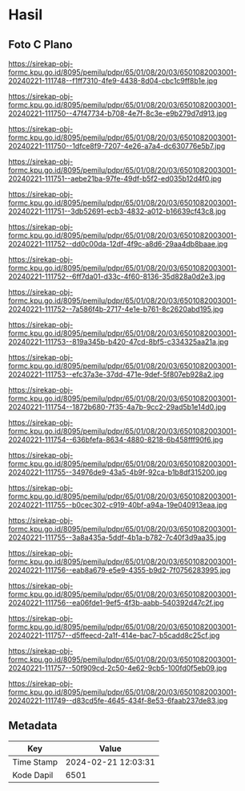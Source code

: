 # Hasil

## Foto C Plano

https://sirekap-obj-formc.kpu.go.id/8095/pemilu/pdpr/65/01/08/20/03/6501082003001-20240221-111748--f1ff7310-4fe9-4438-8d04-cbc1c9ff8b1e.jpg

https://sirekap-obj-formc.kpu.go.id/8095/pemilu/pdpr/65/01/08/20/03/6501082003001-20240221-111750--47f47734-b708-4e7f-8c3e-e9b279d7d913.jpg

https://sirekap-obj-formc.kpu.go.id/8095/pemilu/pdpr/65/01/08/20/03/6501082003001-20240221-111750--1dfce8f9-7207-4e26-a7a4-dc630776e5b7.jpg

https://sirekap-obj-formc.kpu.go.id/8095/pemilu/pdpr/65/01/08/20/03/6501082003001-20240221-111751--aebe21ba-97fe-49df-b5f2-ed035b12d4f0.jpg

https://sirekap-obj-formc.kpu.go.id/8095/pemilu/pdpr/65/01/08/20/03/6501082003001-20240221-111751--3db52691-ecb3-4832-a012-b16639cf43c8.jpg

https://sirekap-obj-formc.kpu.go.id/8095/pemilu/pdpr/65/01/08/20/03/6501082003001-20240221-111752--dd0c00da-12df-4f9c-a8d6-29aa4db8baae.jpg

https://sirekap-obj-formc.kpu.go.id/8095/pemilu/pdpr/65/01/08/20/03/6501082003001-20240221-111752--6ff7da01-d33c-4f60-8136-35d828a0d2e3.jpg

https://sirekap-obj-formc.kpu.go.id/8095/pemilu/pdpr/65/01/08/20/03/6501082003001-20240221-111752--7a586f4b-2717-4e1e-b761-8c2620abd195.jpg

https://sirekap-obj-formc.kpu.go.id/8095/pemilu/pdpr/65/01/08/20/03/6501082003001-20240221-111753--819a345b-b420-47cd-8bf5-c334325aa21a.jpg

https://sirekap-obj-formc.kpu.go.id/8095/pemilu/pdpr/65/01/08/20/03/6501082003001-20240221-111753--efc37a3e-37dd-471e-9def-5f807eb928a2.jpg

https://sirekap-obj-formc.kpu.go.id/8095/pemilu/pdpr/65/01/08/20/03/6501082003001-20240221-111754--1872b680-7f35-4a7b-9cc2-29ad5b1e14d0.jpg

https://sirekap-obj-formc.kpu.go.id/8095/pemilu/pdpr/65/01/08/20/03/6501082003001-20240221-111754--636bfefa-8634-4880-8218-6b458fff90f6.jpg

https://sirekap-obj-formc.kpu.go.id/8095/pemilu/pdpr/65/01/08/20/03/6501082003001-20240221-111755--34976de9-43a5-4b9f-92ca-b1b8df315200.jpg

https://sirekap-obj-formc.kpu.go.id/8095/pemilu/pdpr/65/01/08/20/03/6501082003001-20240221-111755--b0cec302-c919-40bf-a94a-19e040913eaa.jpg

https://sirekap-obj-formc.kpu.go.id/8095/pemilu/pdpr/65/01/08/20/03/6501082003001-20240221-111755--3a8a435a-5ddf-4b1a-b782-7c40f3d9aa35.jpg

https://sirekap-obj-formc.kpu.go.id/8095/pemilu/pdpr/65/01/08/20/03/6501082003001-20240221-111756--eab8a679-e5e9-4355-b9d2-7f0756283995.jpg

https://sirekap-obj-formc.kpu.go.id/8095/pemilu/pdpr/65/01/08/20/03/6501082003001-20240221-111756--ea06fde1-9ef5-4f3b-aabb-540392d47c2f.jpg

https://sirekap-obj-formc.kpu.go.id/8095/pemilu/pdpr/65/01/08/20/03/6501082003001-20240221-111757--d5ffeecd-2a1f-414e-bac7-b5cadd8c25cf.jpg

https://sirekap-obj-formc.kpu.go.id/8095/pemilu/pdpr/65/01/08/20/03/6501082003001-20240221-111757--50f909cd-2c50-4e62-9cb5-100fd0f5eb09.jpg

https://sirekap-obj-formc.kpu.go.id/8095/pemilu/pdpr/65/01/08/20/03/6501082003001-20240221-111749--d83cd5fe-4645-434f-8e53-6faab237de83.jpg


## Metadata

| Key        | Value               |
| ---------- | ------------------- |
| Time Stamp | 2024-02-21 12:03:31 |
| Kode Dapil | 6501                |



